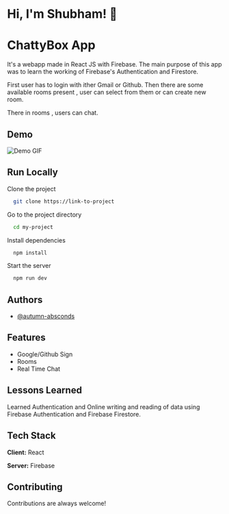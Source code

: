 
# Hi, I'm Shubham! 👋


# ChattyBox App

It's a webapp made in React JS with Firebase.
The main purpose of this app was to learn the working of Firebase's Authentication and Firestore.

First user has to login with ither Gmail or Github.
Then there are some available rooms present , user can select from them or can create new room.

There in rooms , users can chat.


## Demo


![Demo GIF](https://imgur.com/S3AjIny)



## Run Locally

Clone the project

```bash
  git clone https://link-to-project
```

Go to the project directory

```bash
  cd my-project
```

Install dependencies

```bash
  npm install
```

Start the server

```bash
  npm run dev
```


## Authors

- [@autumn-absconds](https://github.com/autumn-absconds)


## Features

- Google/Github Sign
- Rooms
- Real Time Chat


## Lessons Learned

Learned Authentication and Online writing and reading of data  using Firebase Authentication and Firebase Firestore.



## Tech Stack

**Client:** React

**Server:** Firebase


## Contributing

Contributions are always welcome!


